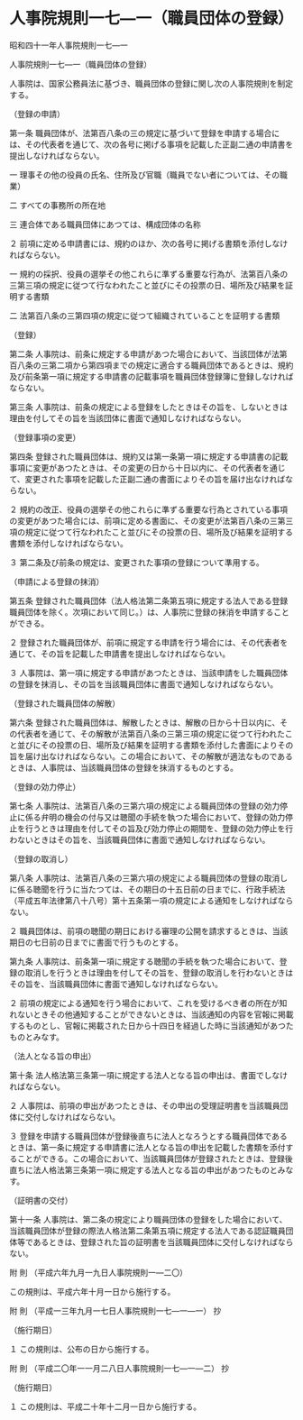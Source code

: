 # 人事院規則一七―一（職員団体の登録）

昭和四十一年人事院規則一七―一

人事院規則一七―一（職員団体の登録）

人事院は、国家公務員法に基づき、職員団体の登録に関し次の人事院規則を制定する。

（登録の申請）

第一条 職員団体が、法第百八条の三の規定に基づいて登録を申請する場合には、その代表者を通じて、次の各号に掲げる事項を記載した正副二通の申請書を提出しなければならない。

一 理事その他の役員の氏名、住所及び官職（職員でない者については、その職業）

二 すべての事務所の所在地

三 連合体である職員団体にあつては、構成団体の名称

２ 前項に定める申請書には、規約のほか、次の各号に掲げる書類を添付しなければならない。

一 規約の採択、役員の選挙その他これらに準ずる重要な行為が、法第百八条の三第三項の規定に従つて行なわれたこと並びにその投票の日、場所及び結果を証明する書類

二 法第百八条の三第四項の規定に従つて組織されていることを証明する書類

（登録）

第二条 人事院は、前条に規定する申請があつた場合において、当該団体が法第百八条の三第二項から第四項までの規定に適合する職員団体であるときは、規約及び前条第一項に規定する申請書の記載事項を職員団体登録簿に登録しなければならない。

第三条 人事院は、前条の規定による登録をしたときはその旨を、しないときは理由を付してその旨を当該団体に書面で通知しなければならない。

（登録事項の変更）

第四条 登録された職員団体は、規約又は第一条第一項に規定する申請書の記載事項に変更があつたときは、その変更の日から十日以内に、その代表者を通じて、変更された事項を記載した正副二通の書面によりその旨を届け出なければならない。

２ 規約の改正、役員の選挙その他これらに準ずる重要な行為とされている事項の変更があつた場合には、前項に定める書面に、その変更が法第百八条の三第三項の規定に従つて行なわれたこと並びにその投票の日、場所及び結果を証明する書類を添付しなければならない。

３ 第二条及び前条の規定は、変更された事項の登録について準用する。

（申請による登録の抹消）

第五条 登録された職員団体（法人格法第二条第五項に規定する法人である登録職員団体を除く。次項において同じ。）は、人事院に登録の抹消を申請することができる。

２ 登録された職員団体が、前項に規定する申請を行う場合には、その代表者を通じて、その旨を記載した申請書を提出しなければならない。

３ 人事院は、第一項に規定する申請があつたときは、当該申請をした職員団体の登録を抹消し、その旨を当該職員団体に書面で通知しなければならない。

（登録された職員団体の解散）

第六条 登録された職員団体は、解散したときは、解散の日から十日以内に、その代表者を通じて、その解散が法第百八条の三第三項の規定に従つて行われたこと並びにその投票の日、場所及び結果を証明する書類を添付した書面によりその旨を届け出なければならない。この場合において、その解散が適法なものであるときは、人事院は、当該職員団体の登録を抹消するものとする。

（登録の効力停止）

第七条 人事院は、法第百八条の三第六項の規定による職員団体の登録の効力停止に係る弁明の機会の付与又は聴聞の手続を執つた場合において、登録の効力停止を行うときは理由を付してその旨及び効力停止の期間を、登録の効力停止を行わないときはその旨を、当該職員団体に書面で通知しなければならない。

（登録の取消し）

第八条 人事院は、法第百八条の三第六項の規定による職員団体の登録の取消しに係る聴聞を行うに当たつては、その期日の十五日前の日までに、行政手続法（平成五年法律第八十八号）第十五条第一項の規定による通知をしなければならない。

２ 職員団体は、前項の聴聞の期日における審理の公開を請求するときは、当該期日の七日前の日までに書面で行うものとする。

第九条 人事院は、前条第一項に規定する聴聞の手続を執つた場合において、登録の取消しを行うときは理由を付してその旨を、登録の取消しを行わないときはその旨を、当該職員団体に書面で通知しなければならない。

２ 前項の規定による通知を行う場合において、これを受けるべき者の所在が知れないときその他通知することができないときは、当該通知の内容を官報に掲載するものとし、官報に掲載された日から十四日を経過した時に当該通知があつたものとみなす。

（法人となる旨の申出）

第十条 法人格法第三条第一項に規定する法人となる旨の申出は、書面でしなければならない。

２ 人事院は、前項の申出があつたときは、その申出の受理証明書を当該職員団体に交付しなければならない。

３ 登録を申請する職員団体が登録後直ちに法人となろうとする職員団体であるときは、第一条に規定する申請書に法人となる旨の申出を記載した書類を添付することができる。この場合において、当該職員団体が登録されたときは、登録後直ちに法人格法第三条第一項に規定する法人となる旨の申出があつたものとみなす。

（証明書の交付）

第十一条 人事院は、第二条の規定により職員団体の登録をした場合において、当該職員団体が登録の際法人格法第二条第五項に規定する法人である認証職員団体等であるときは、登録された旨の証明書を当該職員団体に交付しなければならない。

附 則 （平成六年九月一九日人事院規則一―二〇）

この規則は、平成六年十月一日から施行する。

附 則 （平成一三年九月一七日人事院規則一七―一―一） 抄

（施行期日）

１ この規則は、公布の日から施行する。

附 則 （平成二〇年一一月二八日人事院規則一七―一―二） 抄

（施行期日）

１ この規則は、平成二十年十二月一日から施行する。
